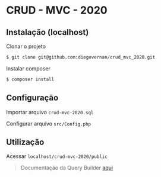 # CRUD - MVC - 2020

## Instalação (localhost)
Clonar o projeto
```bash
$ git clone git@github.com:diegovernan/crud_mvc_2020.git
```

Instalar composer
```bash
$ composer install
```

## Configuração

Importar arquivo `crud-mvc-2020.sql`

Configurar arquivo `src/Config.php`

## Utilização
Acessar `localhost/crud-mvc-2020/public`

> Documentação da Query Builder [aqui](https://github.com/ClanCats/Hydrahon)